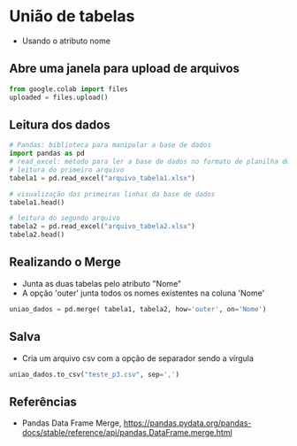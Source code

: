 # União de tabelas 
* Usando o atributo nome 

## Abre uma janela para upload de arquivos 
```python
from google.colab import files
uploaded = files.upload()
```

## Leitura dos dados 
```python
# Pandas: biblioteca para manipular a base de dados 
import pandas as pd 
# read_excel: método para ler a base de dados no formato de planilha do excel 
# leitura do primeiro arquivo   
tabela1 = pd.read_excel("arquivo_tabela1.xlsx")

# visualização das primeiras linhas da base de dados 
tabela1.head() 

# leitura do segundo arquivo 
tabela2 = pd.read_excel("arquivo_tabela2.xlsx")
tabela2.head()
```

## Realizando o Merge
* Junta as duas tabelas pelo atributo "Nome"  
* A opção 'outer' junta todos os nomes existentes na coluna 'Nome' 
```python
uniao_dados = pd.merge( tabela1, tabela2, how='outer', on='Nome')
```

## Salva
* Cria um arquivo csv com a opção de separador sendo a vírgula 
```python 
uniao_dados.to_csv("teste_p3.csv", sep=',')
```

## Referências 
* Pandas Data Frame Merge, https://pandas.pydata.org/pandas-docs/stable/reference/api/pandas.DataFrame.merge.html 
